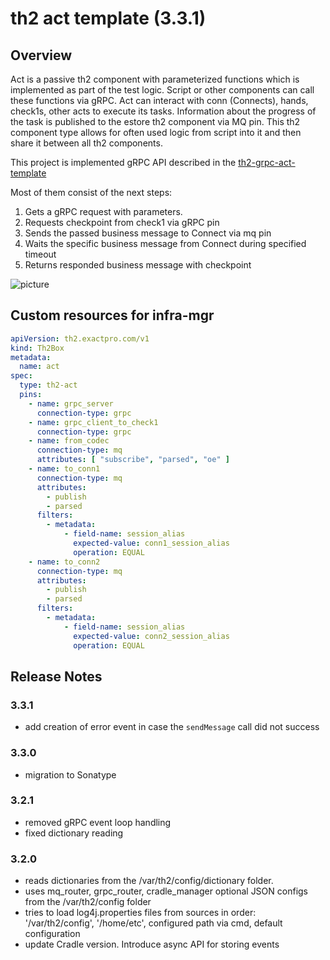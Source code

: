 # th2 act template (3.3.1)

## Overview

Act is a passive th2 component with parameterized functions which is implemented as part of the test logic. Script or other components can call these functions via gRPC.
Act can interact with conn (Connects), hands, check1s, other acts to execute its tasks. Information about the progress of the task is published to the estore th2 component via MQ pin. This th2 component type allows for often used logic from script into it and then share it between all th2 components.

This project is implemented gRPC API described in the [th2-grpc-act-template](https://github.com/th2-net/th2-grpc-act-template/blob/master/src/main/proto/th2_grpc_act_template/act_template.proto "act_template.proto")

Most of them consist of the next steps:
1. Gets a gRPC request with parameters.
1. Requests checkpoint from check1 via gRPC pin
1. Sends the passed business message to Connect via mq pin 
1. Waits the specific business message from Connect during specified timeout 
1. Returns responded business message with checkpoint

![picture](scheme.png)

## Custom resources for infra-mgr

```yaml
apiVersion: th2.exactpro.com/v1
kind: Th2Box
metadata:
  name: act
spec:
  type: th2-act
  pins:
    - name: grpc_server
      connection-type: grpc
    - name: grpc_client_to_check1
      connection-type: grpc
    - name: from_codec
      connection-type: mq
      attributes: [ "subscribe", "parsed", "oe" ]
    - name: to_conn1
      connection-type: mq
      attributes:
        - publish
        - parsed
      filters:
        - metadata:
            - field-name: session_alias
              expected-value: conn1_session_alias
              operation: EQUAL
    - name: to_conn2
      connection-type: mq
      attributes:
        - publish
        - parsed
      filters:
        - metadata:
            - field-name: session_alias
              expected-value: conn2_session_alias
              operation: EQUAL
```

## Release Notes

### 3.3.1

+ add creation of error event in case the `sendMessage` call did not success

### 3.3.0

+ migration to Sonatype

### 3.2.1

+ removed gRPC event loop handling
+ fixed dictionary reading

### 3.2.0

+ reads dictionaries from the /var/th2/config/dictionary folder.
+ uses mq_router, grpc_router, cradle_manager optional JSON configs from the /var/th2/config folder
+ tries to load log4j.properties files from sources in order: '/var/th2/config', '/home/etc', configured path via cmd, default configuration
+ update Cradle version. Introduce async API for storing events
